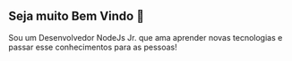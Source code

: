 Seja muito Bem Vindo 👋
---------------------------------------
Sou um Desenvolvedor NodeJs Jr. que ama aprender novas tecnologias e 
passar esse conhecimentos para as pessoas!

